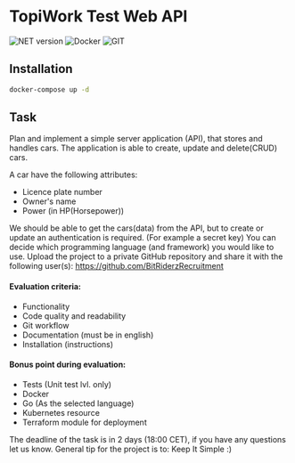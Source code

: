 # TopiWork Test Web API
![NET version](https://img.shields.io/badge/NET%20version-7-green)
![Docker](https://img.shields.io/badge/-Docker-blue)
![GIT](https://img.shields.io/badge/-GIT-orange)
## Installation

```sh
docker-compose up -d
```

## Task

Plan and implement a simple server application (API), that stores and handles cars.
The application is able to create, update and delete(CRUD) cars. 

A car have the following attributes:
- Licence plate number
- Owner's name
- Power (in HP(Horsepower))

We should be able to get the cars(data) from the API, but to create or update an
authentication is required. (For example a secret key)
You can decide which programming language (and framework) you would like to use.
Upload the project to a private GitHub repository and share it with the following user(s):
https://github.com/BitRiderzRecruitment

#### Evaluation criteria:
- Functionality
- Code quality and readability
- Git workflow
- Documentation (must be in english)
- Installation (instructions)

#### Bonus point during evaluation:
- Tests (Unit test lvl. only)
- Docker
- Go (As the selected language)
- Kubernetes resource
- Terraform module for deployment

The deadline of the task is in 2 days (18:00 CET), if you have any questions let us know.
General tip for the project is to: Keep It Simple :)